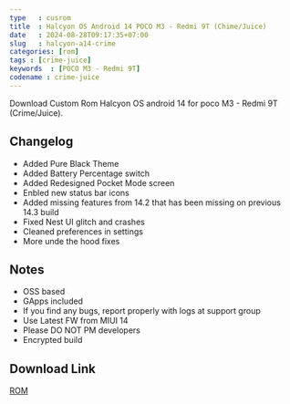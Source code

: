 ```yaml
---
type   : cusrom
title  : Halcyon OS Android 14 POCO M3 - Redmi 9T (Chime/Juice)
date   : 2024-08-28T09:17:35+07:00
slug   : halcyon-a14-crime
categories: [rom]
tags : [crime-juice]
keywords  : [POCO M3 - Redmi 9T]
codename : crime-juice
---
```


Download Custom Rom Halcyon OS android 14  for poco M3 - Redmi 9T (Crime/Juice).


## Changelog
- Added Pure Black Theme
- Added Battery Percentage switch
- Added Redesigned Pocket Mode screen
- Enbled new status bar icons
- Added missing features from 14.2 that has been missing on previous 14.3 build 
- Fixed Nest UI glitch and crashes
- Cleaned preferences in settings
- More unde the hood fixes

## Notes
- OSS based
- GApps included
- If you find any bugs, report properly with logs at support group 
- Use Latest FW from MIUI 14
- Please DO NOT PM developers
- Encrypted build 

## Download Link
[ROM](https://t.me/buxxedbuilds/55)

